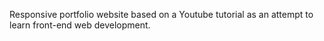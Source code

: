 Responsive portfolio website based on a Youtube tutorial as an attempt to learn front-end web development.
